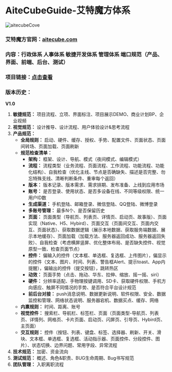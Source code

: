 # AiteCubeGuide-艾特魔方体系

![aitecubeCove](http://function.jiangdong.me/2018-08-28-aitecubeCover.jpg)

### 艾特魔方官网：[aitecube.com](http://www.aitecube.com/)

### 内容：行政体系 人事体系 敏捷开发体系 管理体系 端口规范（产品、界面、前端、后台、测试）

### 项目链接：[点击查看](http://www.aitecube.com/guide/#g=1&p=%E9%A1%B9%E7%9B%AE%E6%B5%81%E7%A8%8B)

### 版本历史：

**V1.0**

1. **敏捷规范：** 项目流程、立项、界面标注、项目展示DEMO、商业计划BP、企业视频
2. **视觉规范：** 设计推导、设计流程、用户体验设计&思考流程
3. **产品规范：**
    * **全局规则：** 启动、硬件、缓存、授权、手势、配置文件、页面状态、页面间转场、页面加载、页面刷新
    * **规范检查清单：**
        * **架构：** 框架、设计、导航、模式（夜间模式、编辑模式）
        * **流程：** 流程类型（业务流程、页面流程、工作流程、功能流程、功能化结构）、自我检查（优化主线、节点是否确缺失、描述是否完整、勿忘特殊支线、清晰判断条件、重审每个返回） 
        * **版本：** 版本记录、版本需求、需求排期、发布准备、上线到应用市场
        * **账号：** 是否登录、使用状态、是否多设备在线、不同等级权限、统一用户ID数
        * **生成渠道：** 手机登陆、邮箱登录、微信登陆、QQ登陆、微博登录
        * **多账号管理：** 最多N个、是否保留历史
        * **页面：** 页面类型（导航页、列表页、详情页、启动页、故事版）、页面实现（Native、H5、Hybird）、页面交互（页面间交互、页面内交互、页面状态）、获取数据逻辑（展示本地数据、获取服务端数据、展示本地缓存）、页面加载（加载方法、服务器返回成功、服务器返回失败）、自我检查（考虑横屏竖屏、优化整体布局、是否缺失控件、视觉原型一致、检查页面节点）
        * **控件：** 偏输入的控件（文本框、单选框、复选框、上传图片），偏显示的控件（文本、图片、时间、列表、警告框Alert、提示toast、App内提醒），偏输出的控件（提交按钮），跳转热区
        * **动效：** 页面手势（点击、拖动、华东、拉伸、缩放、摇一摇、siri）
        * **硬件：** 分辨率适配、手物理按键调用、SD卡、获取硬件权限、手机方向感应、触屏不同情况的手势、是否符合平台设计规范
        * **前后台对接：** push消息说明、数据更新说明、软件权限、安全、数据监控和管理、网络状态说明、服务器宕机、数据买点、缓存、网络
   * **内禀规则：** 时间、距离、账号
   * **视觉控件：** 搜索栏、导航栏、标签栏、页面（页面类型-导航页、列表页、详情列、网格页、卡片页面、启动页、闪屏页、引导页、Hybird页、主页面）
   * **交互规则：** 控件（按钮、列表、键盘、标签、选择器、刷新、开关、滑块、文本框、单选框、复选框、活动指示器、页面控件、分段控件、图片）、状态切换、边界问题、常用字段、异常流程
4. **技术规范：** 加密、资金流向
5. **测试规范：** 概述、角色&职责、BUG生命周期、Bug书写规范
6. **团队管理：** 入职离职流程

